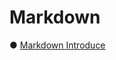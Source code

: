 Markdown
===========================

● [Markdown Introduce](20190220_Markdown_Basic_Introduce.md "Markdown簡介")